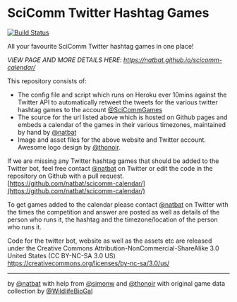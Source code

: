 # SciComm Twitter Hashtag Games

[![Build Status](https://travis-ci.org/natbat/scicomm-calendar.svg?branch=master)](https://travis-ci.org/natbat/scicomm-calendar)

All your favourite SciComm Twitter hashtag games in one place!

*VIEW PAGE AND MORE DETAILS HERE: https://natbat.github.io/scicomm-calendar/*

This repository consists of:
- The config file and script which runs on Heroku ever 10mins against the Twitter API to automatically retweet the tweets for the various twitter hashtag games to the account [@SciCommGames](http://twitter.com/SciCommGames)
- The source for the url listed above which is hosted on Github pages and embeds a calendar of the games in their various timezones, maintained by hand by [@natbat](http://twitter.com/natbat)
- Image and asset files for the above website and Twitter account. Awesome logo design by [@thonoir](http://twitter.com/thonoir).

If we are missing any Twitter hashtag games that should be added to the Twitter bot, feel free contact [@natbat](http://twitter.com/natbat) on Twitter or edit the code in the repository on Github with a pull request. [https://github.com/natbat/scicomm-calendar/](https://github.com/natbat/scicomm-calendar/)

To get games added to the calendar please contact [@natbat](http://twitter.com/natbat) on Twitter with the times the competition and answer are posted as well as details of the person who runs it, the hashtag and the timezone/location of the person who runs it.

Code for the twitter bot, website as well as the assets etc are released under the Creative Commons Attribution-NonCommercial-ShareAlike 3.0 United States (CC BY-NC-SA 3.0 US)
https://creativecommons.org/licenses/by-nc-sa/3.0/us/

----
by [@natbat](http://twitter.com/natbat) with help from [@simonw](http://twitter.com/simonw) and [@thonoir](http://twitter.com/thonoir) with original game data collection by ‪[@WildlifeBioGal‬](http://twitter.com/wildlifebiogal)
